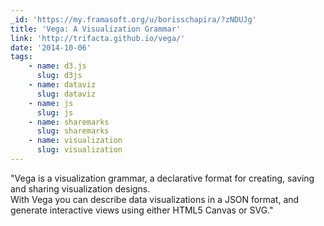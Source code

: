 ```yaml
---
_id: 'https://my.framasoft.org/u/borisschapira/?zNDUJg'
title: 'Vega: A Visualization Grammar'
link: 'http://trifacta.github.io/vega/'
date: '2014-10-06'
tags:
    - name: d3.js
      slug: d3js
    - name: dataviz
      slug: dataviz
    - name: js
      slug: js
    - name: sharemarks
      slug: sharemarks
    - name: visualization
      slug: visualization
---
```


<div class="markdown"><p>&quot;Vega is a visualization grammar, a declarative format for creating, saving and sharing visualization designs.<br />
With Vega you can describe data visualizations in a JSON format, and generate interactive views using either HTML5 Canvas or SVG.&quot;
</p></div>
